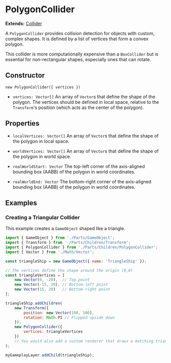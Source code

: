 # PolygonCollider

**Extends:** [Collider](./Collider.md)

A `PolygonCollider` provides collision detection for objects with custom, complex shapes. It is defined by a list of vertices that form a convex polygon.

This collider is more computationally expensive than a `BoxCollider` but is essential for non-rectangular shapes, especially ones that can rotate.

## Constructor

`new PolygonCollider({ vertices })`

-   `vertices: Vector[]`
    An array of `Vector`s that define the shape of the polygon. The vertices should be defined in local space, relative to the `Transform`'s position (which acts as the center of the polygon).

## Properties

-   `localVertices: Vector[]`
    An array of `Vector`s that define the shape of the polygon in local space.

-   `worldVertices: Vector[]`
    An array of `Vector`s that define the shape of the polygon in world space.

-   `realWorldStart: Vector`
    The top-left corner of the axis-aligned bounding box (AABB) of the polygon in world coordinates.

-   `realWorldEnd: Vector`
    The bottom-right corner of the axis-aligned bounding box (AABB) of the polygon in world coordinates.

## Examples

### Creating a Triangular Collider

This example creates a `GameObject` shaped like a triangle.

```javascript
import { GameObject } from './Parts/GameObject';
import { Transform } from './Parts/Children/Transform';
import { PolygonCollider } from './Parts/Children/PolygonCollider';
import { Vector } from './Math/Vector';

const triangleShip = new GameObject({ name: 'TriangleShip' });

// The vertices define the shape around the origin (0,0)
const triangleVertices = [
    new Vector(0, -20),  // Top point
    new Vector(-15, 20), // Bottom-left point
    new Vector(15, 20)   // Bottom-right point
];

triangleShip.addChildren(
    new Transform({
        position: new Vector(100, 100),
        rotation: Math.PI // Flipped upside down
    }),
    new PolygonCollider({
        vertices: triangleVertices
    })
    // You would also add a custom renderer that draws a matching triangle
);

myGameplayLayer.addChild(triangleShip);
```